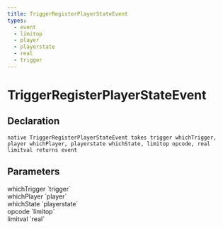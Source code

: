 ```yaml
---
title: TriggerRegisterPlayerStateEvent
types:
  - event
  - limitop
  - player
  - playerstate
  - real
  - trigger
---
```


# TriggerRegisterPlayerStateEvent

## Declaration

```
native TriggerRegisterPlayerStateEvent takes trigger whichTrigger, player whichPlayer, playerstate whichState, limitop opcode, real limitval returns event
```

## Parameters
<dl>
  <dt>whichTrigger `trigger`</dt>
  <dd></dd>

  <dt>whichPlayer `player`</dt>
  <dd></dd>

  <dt>whichState `playerstate`</dt>
  <dd></dd>

  <dt>opcode `limitop`</dt>
  <dd></dd>

  <dt>limitval `real`</dt>
  <dd></dd>
</dl>
